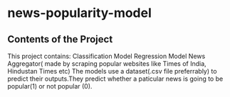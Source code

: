 # news-popularity-model
## Contents of the Project
This project contains: 
Classification Model
Regression Model 
News Aggregator( made by scraping popular websites like Times of India, Hindustan Times etc)
The models use a dataset(.csv file preferrably) to predict their outputs.They predict whether a paticular news is going to be popular(1) or not popular (0).
